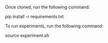 <!-- git clone git@github.com:seblee97/maml.git

cd maml -->

Once cloned, run the following command:

pip install -r requirements.txt

To run experiments, run the following command:

source experiment.sh
